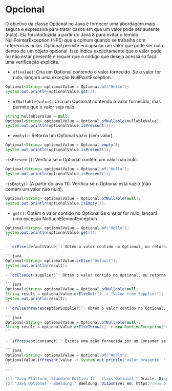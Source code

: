 # Opcional

O objetivo da classe Optional no Java é fornecer uma abordagem mais segura e expressiva para tratar casos em que um valor pode ser ausente (nulo).
Ela foi intoduzida a partir do Java 8 para evitar o temido NullPointerException (NPE) que é comum quando se trabalha com referencias nulas. Optional permite encapsular um valor que pode ser nulo dentro de um objeto opcional. Isso indica explicitamente que o valor pode ou não estar presente e requer que o código que deseja acessá-lo faça uma verificação explícita.
<br>
- `of(value)`: Cria um Optional contendo o valor fornecido. Se o valor for nulo, lançará uma exceção NullPointException.

```java
Optional<String> optionalValue = Optional.of("Hello");
System.out.println(optionalValue.get());
```
- `ofNullable(value)`: Cria um Opcional contendo o valor fornecido, mas permite que o valor seja nulo.

```java
String nullableValue = null;
Optional<String> optionalValue = Optional.ofNullable(nullableValue);
System.out.println(optionalValue.isPressent());
```

- `empty()`: Retorna um Optional vazio (sem valor).

```java
Optional<String> optionalValue = Optional.empty();
System.out.println(optionalValue.isPresent());
```

-`isPresent()`: Verifica se o Optional contém um valor não nulo.

```java
Optional<String> optionalValue = Optional.of("Hello");
System.out.println(optionalValue.isPresent());
```

-`isEmpty()` (A partir do java 11): Verifica se o Optional está vazio (não contém um valor não nulo).

```java
Optional<String> optionalValue = Optional.ofNullable(null);
System.out.println(optionalValue.isEmpty());
```

- `get()`: Obtém o valor contido no Optional.Se o valor for nulo, lançará uma exceção NoSuchElementException.

````java
Optional<String> optionalValue = Optional.of("Hello");
System.out.println(optionalValue.get());
```

- `orElse(defaultValue)`: Obtém o valor contido no Optional, ou retorna um valor padrão se o Optional estiver vazio

```java
Optional<String> optionalValue.orElse("Default");
System.out.println(result);
```
- `orElseGet(supplier)`: Obtém o valor contido no Optional, ou retorna um valor fornecido por um Supplier se o Optional estiver vazio.

```java
Optional<String> optionalValue = Optional.ofNullable(null;
String result = optionalValue.orElseGet(() -> "Value from Supplier");
System.out.println(result);
```
- `orElseThrow(exceptionSupplier)`: Obtém o valor contido no Optional, ou lança uma exceção fornecida por um Supplier se o Optional estiver vazio.

```java
Optional<String> optionalValue = Optional.ofNullable(null);
String result = optionalValue.orElseThrow(() -> new RuntimeException("Value not present"));
```

- `ifPressent(consumer)`: Excuta uma ação fornecida por um Consumer se o Optional contiver um valor.

```java
Optional<String> optionalValue = Optional.of("Hello");
OptionalValue.ifPresent(value -> System.out.println("valor presente: " + value));
```
---

[1] "Java Platform, Standard Edition 17 - Class Optional." Oracle. Disponível em: https://docs.oracle.com/en/java/javase/17/docs/api/java.base/java/util/Optional.html.
[2] "Java Optional - Baeldung." Baeldung. Disponível em: https://www.baeldung.com/java-optional.
